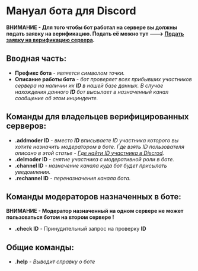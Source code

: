 # Мануал бота для Discord

**ВНИМАНИЕ - Для того чтобы бот работал на сервере вы должны подать заявку на верификацию. Подать её можно тут ---> [Подать заявку на верификацию сервера]().**

## Вводная часть:

- **Префикс бота** - *является символом точки.*
- **Описание работы бота** - *бот проверяет всех прибывших участников сервера на наличии их **ID** в нашей базе данных. В случае нахождения данного **ID** бот высылает в назначенный канал сообщение об этом инцинденте.*

## Команды для владельцев верифицированных серверов:

- **.addmoder ID** - *вместо **ID** вписываете *ID* участника которого вы хотите назначить модератором в боте. Где взять ID пользователя описано в этой статье - [Где найти ID участника в Discrod](https://support.discord.com/hc/ru/articles/206346498-%D0%93%D0%B4%D0%B5-%D0%BC%D0%BD%D0%B5-%D0%BD%D0%B0%D0%B9%D1%82%D0%B8-ID-%D0%BF%D0%BE%D0%BB%D1%8C%D0%B7%D0%BE%D0%B2%D0%B0%D1%82%D0%B5%D0%BB%D1%8F-%D1%81%D0%B5%D1%80%D0%B2%D0%B5%D1%80%D0%B0-%D1%81%D0%BE%D0%BE%D0%B1%D1%89%D0%B5%D0%BD%D0%B8%D1%8F-).*
- **.delmoder ID** - *снятие участника с модеративной роли в боте.* 
- **.channel ID** - *назначение канала куда бот будет присылать уведомления.*
- **.rechannel ID** - *переназначения канала бота.*

## Команды модераторов назначенных в боте:

**ВНИМАНИЕ - Модератор назначенный на одном сервере не может пользоваться ботом на втором сервере !**

- **.check ID** - Принудительный запрос на проверку **ID**

## Общие команды:

- **.help** - *Выводит справку о боте*
